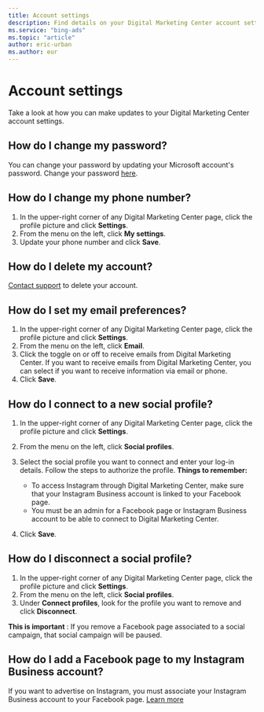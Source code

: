 ```yaml
---
title: Account settings
description: Find details on your Digital Marketing Center account settings.
ms.service: "bing-ads"
ms.topic: "article"
author: eric-urban
ms.author: eur
---
```


# Account settings

Take a look at how you can make updates to your Digital Marketing Center account settings.

## How do I change my password?
You can change your password by updating your Microsoft account's password. Change your password [here](https://go.microsoft.com/fwlink?LinkId=2111408).

## How do I change my phone number?
1. In the upper-right corner of any Digital Marketing Center page, click the profile picture and click **Settings**.
1. From the menu on the left, click **My settings**.
1. Update your phone number and click **Save**.

## How do I delete my account?
[Contact support](./hlp_DMC_Support.md) to delete your account.

## How do I set my email preferences?
1. In the upper-right corner of any Digital Marketing Center page, click the profile picture and click **Settings**.
1. From the menu on the left, click **Email**.
1. Click the toggle on or off to receive emails from Digital Marketing Center. If you want to receive emails from Digital Marketing Center, you can select if you want to receive information via email or phone.
1. Click **Save**.

## How do I connect to a new social profile?
1. In the upper-right corner of any Digital Marketing Center page, click the profile picture and click **Settings**.
1. From the menu on the left, click **Social profiles**.
1. Select the social profile you want to connect and enter your log-in details. Follow the steps to authorize the profile. 					 					**Things to remember:**					 
   - To access Instagram through Digital Marketing Center, make sure that your Instagram Business account is linked to your Facebook page.
   - You must be an admin for a Facebook page or Instagram Business account to be able to connect to Digital Marketing Center.

1. Click **Save**.

## How do I disconnect a social profile?
1. In the upper-right corner of any Digital Marketing Center page, click the profile picture and click **Settings**.
1. From the menu on the left, click **Social profiles**.
1. Under **Connect profiles**, look for the profile you want to remove and click **Disconnect**.

**This is important** : If you remove a Facebook page associated to a social campaign, that social campaign will be paused.
## How do I add a Facebook page to my Instagram Business account?
If you want to advertise on Instagram, you must associate your Instagram Business account to your Facebook page. [Learn more](https://go.microsoft.com/fwlink?LinkId=2110520)


